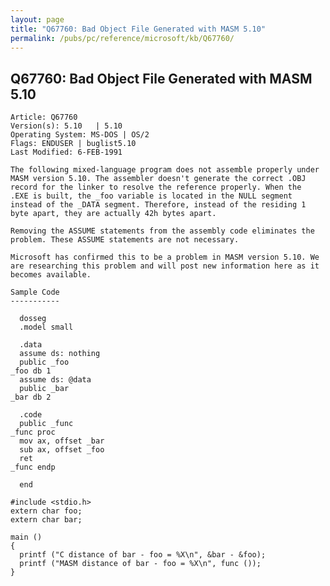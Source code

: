 ```yaml
---
layout: page
title: "Q67760: Bad Object File Generated with MASM 5.10"
permalink: /pubs/pc/reference/microsoft/kb/Q67760/
---
```


## Q67760: Bad Object File Generated with MASM 5.10

	Article: Q67760
	Version(s): 5.10   | 5.10
	Operating System: MS-DOS | OS/2
	Flags: ENDUSER | buglist5.10
	Last Modified: 6-FEB-1991
	
	The following mixed-language program does not assemble properly under
	MASM version 5.10. The assembler doesn't generate the correct .OBJ
	record for the linker to resolve the reference properly. When the
	.EXE is built, the _foo variable is located in the NULL segment
	instead of the _DATA segment. Therefore, instead of the residing 1
	byte apart, they are actually 42h bytes apart.
	
	Removing the ASSUME statements from the assembly code eliminates the
	problem. These ASSUME statements are not necessary.
	
	Microsoft has confirmed this to be a problem in MASM version 5.10. We
	are researching this problem and will post new information here as it
	becomes available.
	
	Sample Code
	-----------
	
	  dosseg
	  .model small
	
	  .data
	  assume ds: nothing
	  public _foo
	_foo db 1
	  assume ds: @data
	  public _bar
	_bar db 2
	
	  .code
	  public _func
	_func proc
	  mov ax, offset _bar
	  sub ax, offset _foo
	  ret
	_func endp
	
	  end
	
	#include <stdio.h>
	extern char foo;
	extern char bar;
	
	main ()
	{
	  printf ("C distance of bar - foo = %X\n", &bar - &foo);
	  printf ("MASM distance of bar - foo = %X\n", func ());
	}
